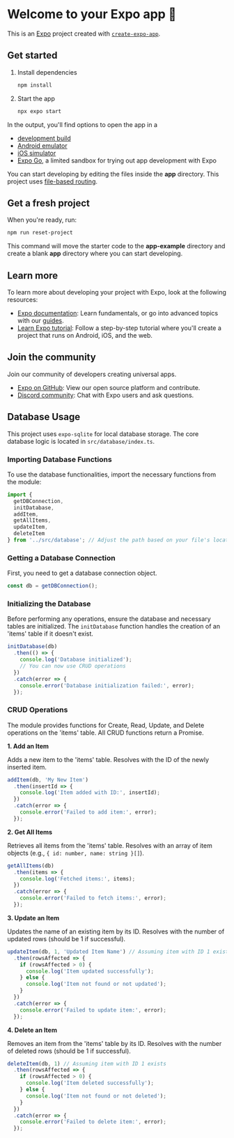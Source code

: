 # Welcome to your Expo app 👋

This is an [Expo](https://expo.dev) project created with [`create-expo-app`](https://www.npmjs.com/package/create-expo-app).

## Get started

1. Install dependencies

   ```bash
   npm install
   ```

2. Start the app

   ```bash
   npx expo start
   ```

In the output, you'll find options to open the app in a

- [development build](https://docs.expo.dev/develop/development-builds/introduction/)
- [Android emulator](https://docs.expo.dev/workflow/android-studio-emulator/)
- [iOS simulator](https://docs.expo.dev/workflow/ios-simulator/)
- [Expo Go](https://expo.dev/go), a limited sandbox for trying out app development with Expo

You can start developing by editing the files inside the **app** directory. This project uses [file-based routing](https://docs.expo.dev/router/introduction).

## Get a fresh project

When you're ready, run:

```bash
npm run reset-project
```

This command will move the starter code to the **app-example** directory and create a blank **app** directory where you can start developing.

## Learn more

To learn more about developing your project with Expo, look at the following resources:

- [Expo documentation](https://docs.expo.dev/): Learn fundamentals, or go into advanced topics with our [guides](https://docs.expo.dev/guides).
- [Learn Expo tutorial](https://docs.expo.dev/tutorial/introduction/): Follow a step-by-step tutorial where you'll create a project that runs on Android, iOS, and the web.

## Join the community

Join our community of developers creating universal apps.

- [Expo on GitHub](https://github.com/expo/expo): View our open source platform and contribute.
- [Discord community](https://chat.expo.dev): Chat with Expo users and ask questions.

## Database Usage

This project uses `expo-sqlite` for local database storage. The core database logic is located in `src/database/index.ts`.

### Importing Database Functions

To use the database functionalities, import the necessary functions from the module:

```typescript
import {
  getDBConnection,
  initDatabase,
  addItem,
  getAllItems,
  updateItem,
  deleteItem
} from '../src/database'; // Adjust the path based on your file's location
```

### Getting a Database Connection

First, you need to get a database connection object.

```typescript
const db = getDBConnection();
```

### Initializing the Database

Before performing any operations, ensure the database and necessary tables are initialized. The `initDatabase` function handles the creation of an 'items' table if it doesn't exist.

```typescript
initDatabase(db)
  .then(() => {
    console.log('Database initialized');
    // You can now use CRUD operations
  })
  .catch(error => {
    console.error('Database initialization failed:', error);
  });
```

### CRUD Operations

The module provides functions for Create, Read, Update, and Delete operations on the 'items' table. All CRUD functions return a Promise.

**1. Add an Item**

Adds a new item to the 'items' table. Resolves with the ID of the newly inserted item.

```typescript
addItem(db, 'My New Item')
  .then(insertId => {
    console.log('Item added with ID:', insertId);
  })
  .catch(error => {
    console.error('Failed to add item:', error);
  });
```

**2. Get All Items**

Retrieves all items from the 'items' table. Resolves with an array of item objects (e.g., `{ id: number, name: string }[]`).

```typescript
getAllItems(db)
  .then(items => {
    console.log('Fetched items:', items);
  })
  .catch(error => {
    console.error('Failed to fetch items:', error);
  });
```

**3. Update an Item**

Updates the name of an existing item by its ID. Resolves with the number of updated rows (should be 1 if successful).

```typescript
updateItem(db, 1, 'Updated Item Name') // Assuming item with ID 1 exists
  .then(rowsAffected => {
    if (rowsAffected > 0) {
      console.log('Item updated successfully');
    } else {
      console.log('Item not found or not updated');
    }
  })
  .catch(error => {
    console.error('Failed to update item:', error);
  });
```

**4. Delete an Item**

Removes an item from the 'items' table by its ID. Resolves with the number of deleted rows (should be 1 if successful).

```typescript
deleteItem(db, 1) // Assuming item with ID 1 exists
  .then(rowsAffected => {
    if (rowsAffected > 0) {
      console.log('Item deleted successfully');
    } else {
      console.log('Item not found or not deleted');
    }
  })
  .catch(error => {
    console.error('Failed to delete item:', error);
  });
```
